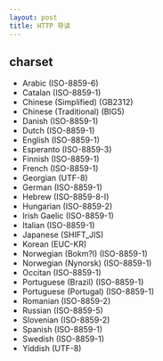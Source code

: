 ```yaml
---
layout: post
title: HTTP 导读
---
```


## charset
- Arabic (ISO-8859-6)
- Catalan (ISO-8859-1)
- Chinese (Simplified) (GB2312)
- Chinese (Traditional) (BIG5)
- Danish (ISO-8859-1)
- Dutch (ISO-8859-1)
- English (ISO-8859-1)
- Esperanto (ISO-8859-3)
- Finnish (ISO-8859-1)
- French (ISO-8859-1)
- Georgian (UTF-8)
- German (ISO-8859-1)
- Hebrew (ISO-8859-8-I)
- Hungarian (ISO-8859-2)
- Irish Gaelic (ISO-8859-1)
- Italian (ISO-8859-1)
- Japanese (SHIFT_JIS)
- Korean (EUC-KR)
- Norwegian (Bokm?l) (ISO-8859-1)
- Norwegian (Nynorsk) (ISO-8859-1)
- Occitan (ISO-8859-1)
- Portuguese (Brazil) (ISO-8859-1)
- Portuguese (Portugal) (ISO-8859-1)
- Romanian (ISO-8859-2)
- Russian (ISO-8859-5)
- Slovenian (ISO-8859-2)
- Spanish (ISO-8859-1)
- Swedish (ISO-8859-1)
- Yiddish (UTF-8)
